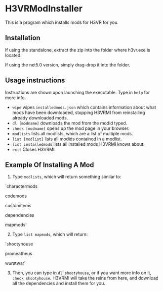# H3VRModInstaller

This is a program which installs mods for H3VR for you.

## Installation

If using the standalone, extract the zip into the folder where h3vr.exe is located.

If using the net5.0 version, simply drag-drop it into the folder.

## Usage instructions

Instructions are shown upon launching the executable. Type in `help` for more info.

- `wipe` wipes `installedmods.json` which contains information about what mods have been downloaded, stopping H3VRMI from reinstalling already downloaded mods.
- `dl [modname]` downloads the mod from the modid typed.
- `check [modname]` opens up the mod page in your browser.
- `modlists` lists all modlists, which are a list of multiple mods.
- `list [modlist]` lists all modids contained in a modlist.
- `list installedmods` lists all installed mods H3VRMI knows about.
- `exit` Closes H3VRMI.

## Example Of Installing A Mod

1. Type `modlists`, which will return something similar to:

`charactermods

codemods

customitems

dependencies

mapmods`

2. Type `list mapmods`, which will return:

`shootyhouse

promeatheus

wurstwar`

3. Then, you can type in `dl shootyhouse`, or if you want more info on it, `check shootyhouse`. H3VRMI will take the reins from here, and download all the dependencies and install them for you.



